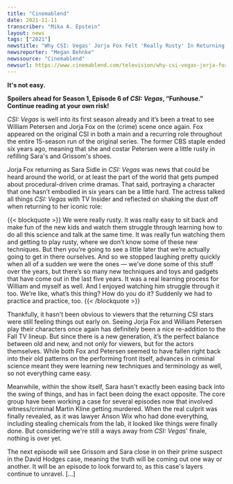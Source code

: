 ```yaml
---
title: "Cinemablend"
date: 2021-11-11
transcriber: "Mika A. Epstein"
layout: news
tags: ["2021"]
newstitle: "Why CSI: Vegas' Jorja Fox Felt 'Really Rusty' In Returning To CBS As Sara Sidle"
newsreporter: "Megan Behnke"
newssource: "Cinemablend"
newsurl: https://www.cinemablend.com/television/why-csi-vegas-jorja-fox-felt-really-rusty-in-returning-to-cbs-as-sara-sidle
---
```


**It's not easy.**

**Spoilers ahead for Season 1, Episode 6 of _CSI: Vegas_, “Funhouse.” Continue reading at your own risk!**

_CSI: Vegas_ is well into its first season already and it’s been a treat to see William Petersen and Jorja Fox on the (crime) scene once again. Fox appeared on the original CSI in both a main and a recurring role throughout the entire 15-season run of the original series. The former CBS staple ended six years ago, meaning that she and costar Petersen were a little rusty in refilling Sara's and Grissom's shoes.

Jorja Fox returning as Sara Sidle in _CSI: Vegas_ was news that could be heard around the world, or at least the part of the world that gets pumped about procedural-driven crime dramas. That said, portraying a character that one hasn’t embodied in six years can be a little hard. The actress talked all things _CSI: Vegas_ with TV Insider and reflected on shaking the dust off when returning to her iconic role:

{{< blockquote >}}
We were really rusty. It was really easy to sit back and make fun of the new kids and watch them struggle through learning how to do all this science and talk at the same time. It was really fun watching them and getting to play rusty, where we don’t know some of these new techniques. But then you’re going to see a little later that we’re actually going to get in there ourselves. And so we stopped laughing pretty quickly when all of a sudden we were the ones — we’ve done some of this stuff over the years, but there’s so many new techniques and toys and gadgets that have come out in the last five years. It was a real learning process for William and myself as well. And I enjoyed watching him struggle through it too. We’re like, what’s this thing? How do you do it? Suddenly we had to practice and practice, too.
{{< /blockquote >}}

Thankfully, it hasn't been obvious to viewers that the returning CSI stars were still feeling things out early on. Seeing Jorja Fox and William Petersen play their characters once again has definitely been a nice re-addition to the Fall TV lineup. But since there is a new generation, it’s the perfect balance between old and new, and not only for viewers, but for the actors themselves. While both Fox and Petersen seemed to have fallen right back into their old patterns on the performing front itself, advances in criminal science meant they were learning new techniques and terminology as well, so not everything came easy.

Meanwhile, within the show itself, Sara hasn't exactly been easing back into the swing of things, and has in fact been doing the exact opposite. The core group have been working a case for several episodes now that involved witness/criminal Martin Kline getting murdered. When the real culprit was finally revealed, as it was lawyer Anson Wix who had done everything, including stealing chemicals from the lab, it looked like things were finally done. But considering we're still a ways away from _CSI: Vegas_' finale, nothing is over yet.

The next episode will see Grissom and Sara close in on their prime suspect in the David Hodges case, meaning the truth will be coming out one way or another. It will be an episode to look forward to, as this case's layers continue to unravel. [...]
